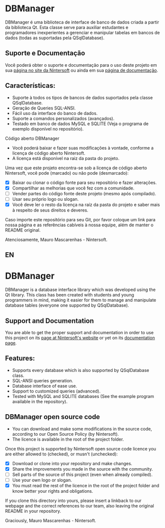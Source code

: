 # DBManager

DBManager é uma biblioteca de interface de banco de dados criada a partir da biblioteca Qt.
Esta classe serve para auxiliar estudantes e programadores inexperientes a gerenciar e manipular tabelas em bancos de dados (todas as suportadas pela QSqlDatabase).

## Suporte e Documentação

Você poderá obter o suporte e documentação para o uso deste projeto em sua [página no site da Nintersoft](https://www.nintersoft.com/portfolio/dbmanager/) ou ainda em sua [página de documentação](https://docwiki.nintersoft.com/dbmanager/).

## Características:
- Suporte à todos os tipos de bancos de dados suportados pela classe QSqlDatabase.
- Geração de Queries SQL-ANSI.
- Fácil uso da interface do banco de dados.
- Suporte a comandos personalizados (avançados).
- Testado em banco de dados MySQL e SQLITE (Veja o programa de exemplo disponível no repositório).

Código aberto DBManager
- Você poderá baixar e fazer suas modificações à vontade, conforme a licença de código aberto Nintersoft.
- A licença está disponível na raiz da pasta do projeto.

Uma vez que este projeto encontra-se sob a licença de código aberto Nintersoft, você pode (marcado) ou não pode (desmarcado):
- [x] Baixar ou clonar o código fonte para seu repositório e fazer alterações.
- [x] Compartilhar as melhorias que você fez com a comunidade.
- [ ] Vender partes do código fonte deste projeto (mesmo após compilado).
- [ ] Usar seu próprio logo ou slogan.
- [x] Você deve ler o resto da licença na raíz da pasta do projeto e saber mais à respeito de seus direitos e deveres.
 
Caso importe este repositório para seu Git, por favor coloque um link para nossa página e as referências cabíveis à nossa equipe, além de manter o README original.

Atenciosamente,
Mauro Mascarenhas - Nintersoft.

## EN
# DBManager

DBManager is a database interface library which was developed using the Qt library.
This class has been created with students and young programmers in mind, making it easier for them to manage and manipulate database tables (everyone one supported by QSqlDatabase).

## Support and Documentation

You are able to get the proper support and documentation in order to use this project on its [page at Nintersoft's website](https://www.nintersoft.com/en/portfolio/dbmanager/) or yet on its [documentation page](https://docwiki.nintersoft.com/en/dbmanager/).

## Features:
- Supports every database which is also supported by QSqlDatabase class.
- SQL-ANSI queries generation.
- Database interface of ease use.
- Support to customized queries (advanced).
- Tested with MySQL and SQLITE databases (See the example program available in the repository).

## DBManager open source code
- You can download and make some modifications in the source code, according to our Open Source Policy (by Nintersoft).
- The licence is available in the root of the project folder.
 
Once this project is supported by Nintersoft open source code licence you are either allowed to (checked), or musn't (unchecked):
- [x] Download or clone into your repository and make changes.
- [x] Share the improvements you made in the source with the community.
- [ ] Sell parts of the source of this project (even when already compiled).
- [ ] Use your own logo or slogan.
- [x] You must read the rest of the licence in the root of the project folder and know better your rights and obligations.

If you clone this directory into yours, please insert a linkback to our webpage and the correct references to our team, also leaving the original README in your repository.

Graciously,
Mauro Mascarenhas - Nintersoft.
